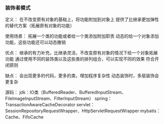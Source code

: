 ### 装饰者模式
定义：
    在不改变原有对象的基础上，将功能附加到对象上
    提供了比继承更加弹性的替代方案（拓展原有对象的功能）

使用场景：
    拓展一个类的功能或者给一个类添加附加职责
    动态的给一个对象添加功能，这些功能还可以动态撤销
    
优点：
    继承的有力补充，比继承灵活，不改变原有对象的情况下给一个对象拓展功能
    通过使用不同的装饰类以及这些类的排列组合，可以实现不同的效果
    符合开闭原则

缺点：
    会出现更多的代码，更多的类，增加程序复杂性
    动态装饰时，多层装饰会更复杂

源码：
    jdk：IO类（BufferedReader、BufferedInputStream、FileImageInputStream、FilterInputStream）
    spring：TransactionAwareCacheDecorator
    servlet：SessionRepositoryRequestWrapper、HttpServletRequestWrapper
    mybatis：Cache、FifoCache
